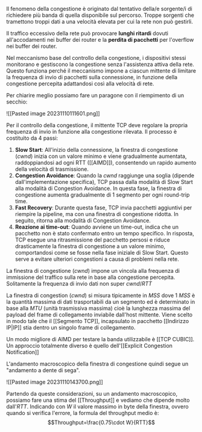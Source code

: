 Il fenomeno della congestione è originato dal tentativo della/e sorgente/i di richiedere più banda di quella disponibile sul percorso. Troppe sorgenti che tramettono troppi dati a una velocità elevata per cui la rete non può gestirli.

Il traffico eccessivo della rete può provocare **lunghi ritardi** dovuti all'accodamenti nei buffer dei router e la **perdita di pacchetti** per l'overflow nei buffer dei router.

Nel meccanismo base del controllo della congestione, i dispositivi stessi monitorano e gestiscono la congestione senza l'assistenza attiva della rete. Questo funziona perché il meccanismo impone a ciascun mittente di limitare la frequenza di invio di pacchetti sulla connessione, in funzione della congestione percepita adattandosi così alla velocità di rete.

Per chiarire meglio possiamo fare un paragone con il riempimento di un secchio:

![[Pasted image 20231110111601.png]]

Per il controllo della congestione, il mittente TCP deve regolare la propria frequenza di invio in funzione alla congestione rilevata. Il processo è costituito da 4 passi:
1. **Slow Start**: All'inizio della connessione, la finestra di congestione (_cwnd_) inizia con un valore minimo e viene gradualmente aumentata, raddoppiandosi ad ogni RTT ([[AIMD]]), consentendo un rapido aumento della velocità di trasmissione.
2. **Congestion Avoidance**: Quando la _cwnd_ raggiunge una soglia (dipende dall'implementazione specifica), TCP passa dalla modalità di Slow Start alla modalità di Congestion Avoidance. In questa fase, la finestra di congestione aumenta gradualmente di 1 segmento per ogni round-trip time.
3. **Fast Recovery**: Durante questa fase, TCP invia pacchetti aggiuntivi per riempire la pipeline, ma con una finestra di congestione ridotta. In seguito, ritorna alla modalità di Congestion Avoidance.
4. **Reazione ai time-out**: Quando avviene un time-out, indica che un pacchetto non è stato confermato entro un tempo specifico. In risposta, TCP esegue una ritrasmissione del pacchetto persosi e riduce drasticamente la finestra di congestione a un valore minimo, comportandosi come se fosse nella fase iniziale di Slow Start. Questo serve a evitare ulteriori congestioni a causa di problemi nella rete.

La finestra di congestione (_cwnd_) impone un vincola alla frequenza di immissione del traffico sulla rete in base alla congestione percepita. Solitamente la frequenza di invio dati non super $cwnd/RTT$

La finestra di congestion (_cwnd_) si misura tipicamente in $MSS$ dove 1 $MSS$ è la quantità massima di dati trasportabili da un segmento ed è determinato in base alla $MTU$ (unità trasmissiva massima) cioè la lunghezza massima del payload del frame di collegamento inviabile dall'host mittente. Viene scelto in modo tale che il [[Segmento TCP]], incapsulato in pacchetto [[Indirizzo IP|IP]] stia dentro un singolo frame di collegamento.


Un modo migliore di AIMD per testare la banda utilizzabile è [[TCP CUBIC]].
Un approccio totalmente diverso è quello dell'[[Explicit Congestion Notification]]

L'andamento macroscopico della finestra di congestione quindi segue un "andamento a dente di sega".

![[Pasted image 20231110143700.png]]

Partendo da queste considerazioni, su un andamento macroscopico, possiamo fare una stima del [[Throughput]] e vediamo che dipende molto dall'_RTT_. Indicando con $W$ il valore massimo in byte della finestra, ovvero quando si verifica l'errore, la formula del throughput medio è: $$Throughput=\frac{0.75\cdot W}{RTT}$$
